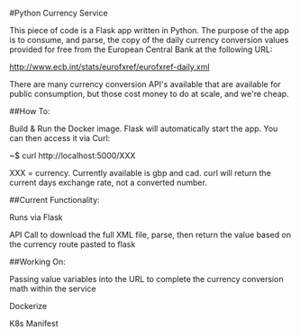 #Python Currency Service

This piece of code is a Flask app written in Python. The purpose of the app is to consume, and parse, the copy of the daily currency conversion values provided for free from the European Central Bank at the following URL:

http://www.ecb.int/stats/eurofxref/eurofxref-daily.xml

There are many currency conversion API's available that are available for public consumption, but those cost money to do at scale, and we're cheap.

##How To:

Build & Run the Docker image. Flask will automatically start the app. You can then access it via Curl:

~$ curl http://localhost:5000/XXX

XXX = currency. Currently available is gbp and cad. curl will return the current days exchange rate, not a converted number.

##Current Functionality:

Runs via Flask

API Call to download the full XML file, parse, then return the value based on the currency route pasted to flask

##Working On:

Passing value variables into the URL to complete the currency conversion math within the service

Dockerize

K8s Manifest

